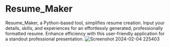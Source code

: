 # Resume_Maker
Resume_Maker, a Python-based tool, simplifies resume creation. Input your details, skills, and experiences for an effortlessly generated, professionally formatted resume. Enhance efficiency with this user-friendly application for a standout professional presentation.
![Screenshot 2024-02-04 225403](https://github.com/ayyappa53/Resume-Maker/assets/102962870/374d40aa-676c-42a9-855b-d5e057b0b33e)
